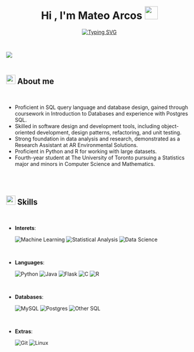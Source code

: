 


<h1 align="center"><b>Hi , I'm Mateo Arcos </b><img src="https://media.giphy.com/media/hvRJCLFzcasrR4ia7z/giphy.gif" width="35"></h1>

<p align="center">
  <a href="https://git.io/typing-svg"><img src="https://readme-typing-svg.demolab.com?font=Roboto+Condensed&weight=100&duration=2000&pause=1000&color=1B81C9&background=0B032500&center=true&vCenter=true&width=435&lines=Data+Analyst;Passionate+about+data+science;Student at UofT;" alt="Typing SVG" /></a>
</p>


<br>

	
<!-- ## <picture><img src = "https://github.com/0xAbdulKhalid/0xAbdulKhalid/raw/main/assets/mdImages/about_me.gif" width = 50px></picture> **About me** -->


<img src="https://user-images.githubusercontent.com/73097560/115834477-dbab4500-a447-11eb-908a-139a6edaec5c.gif"><br><br>

## <img src="https://media2.giphy.com/media/QssGEmpkyEOhBCb7e1/giphy.gif?cid=ecf05e47a0n3gi1bfqntqmob8g9aid1oyj2wr3ds3mg700bl&rid=giphy.gif" width ="25"><b> About me</b>
<br>

- Proficient in SQL query language and database design, gained through coursework in Introduction to Databases and experience with Postgres SQL.
- Skilled in software design and development tools, including object-oriented development, design patterns, refactoring, and unit testing.
- Strong foundation in data analysis and research, demonstrated as a Research Assistant at AR Environmental Solutions.
- Proficient in Python and R for working with large datasets.
- Fourth-year student at The University of Toronto pursuing a Statistics major and minors in Computer Science and Mathematics.

<br><br>



## <img src="https://media2.giphy.com/media/QssGEmpkyEOhBCb7e1/giphy.gif?cid=ecf05e47a0n3gi1bfqntqmob8g9aid1oyj2wr3ds3mg700bl&rid=giphy.gif" width ="25"><b> Skills</b>
<br>

<p align="center">

- **Interets**:

   ![Machine Learning](https://img.shields.io/badge/Machine_Learning%20-31A8FF.svg?style=for-the-badge&logo=Tecent_Cloud&logoColor=white)
   ![Statistical Analysis](https://img.shields.io/badge/Statistical_Analysis%20-31A8FF.svg?style=for-the-badge&logo=aws&logoColor=white)
   ![Data Science](https://img.shields.io/badge/Data_Science%20-31A8FF.svg?style=for-the-badge&logo=aws&logoColor=white)

<br>

- **Languages**:

    ![Python](https://img.shields.io/badge/python-3670A0?style=for-the-badge&logo=python&logoColor=ffdd54)
    ![Java](https://img.shields.io/badge/Pyspark%20-%2300599C.svg?style=for-the-badge&logo=pyspark&logoColor=white)
    ![Flask](https://img.shields.io/badge/Flask-000000?style=for-the-badge&logo=flask)
    ![C](https://img.shields.io/badge/C-00599C?style=for-the-badge&logo=c)
    ![R](https://img.shields.io/badge/r-%23276DC3.svg?style=for-the-badge&logo=r&logoColor=white)


<br>   

- **Databases**:

    ![MySQL](https://img.shields.io/badge/mysql-%2300f.svg?style=for-the-badge&logo=mysql&logoColor=white)
    ![Postgres](https://img.shields.io/badge/postgres-%23316192.svg?style=for-the-badge&logo=postgresql&logoColor=white)
    ![Other SQL](https://img.shields.io/badge/Other_SQL%20-%2300599C.svg?style=for-the-badge&logo=sql&logoColor=white)


<br>  
    


- **Extras**:

    ![Git](https://img.shields.io/badge/git-%23F05033.svg?style=for-the-badge&logo=git&logoColor=white)
    ![Linux](https://img.shields.io/badge/Linux-FCC624?style=for-the-badge&logo=linux&logoColor=black) 




</p>

<br>
<br>


<br>
